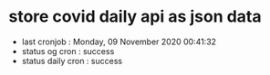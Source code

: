 # store covid daily api as json data

- last cronjob : Monday, 09 November 2020 00:41:32
- status og cron : success
- status daily cron : success
      
      